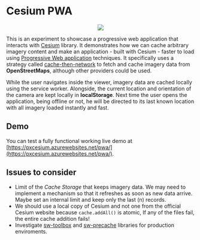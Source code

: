 # Cesium PWA

<p align="center"> 
<img src="https://cdn-images-1.medium.com/max/800/1*ChLp_eCOS1pb2EtV6kkbJg.png">
</p>

This is an experiment to showcase a progressive web application that interacts with [Cesium](http://cesiumjs.org/) library. It demonstrates how we can cache arbitrary imagery content and make an application - built with Cesium - faster to load using [Progressive Web application](https://developers.google.com/web/progressive-web-apps/) techniques. It specifically uses a strategy called [cache-then-network](https://developers.google.com/web/fundamentals/instant-and-offline/offline-cookbook/#cache-then-network) to fetch and cache imagery data from **OpenStreetMaps**, although other providers could be used.

While the user navigates inside the viewer, imagery data are cached locally using the service worker. Alongside, the current location and orientation of the camera are kept locally in **localStorage**. Next time the user opens the application, being offline or not, he will be directed to its last known location with all imagery loaded instantly and fast.

## Demo

You can test a fully functional working live demo at [https://pxcesium.azurewebsites.net/pwa/](https://pxcesium.azurewebsites.net/pwa/).

## Issues to consider

* Limit of the *Cache Storage* that keeps imagery data. We may need to implement a mechanism so that it refreshes as soon as new data arrive. Maybe set an internal
  limit and keep only the last (n) records.
* We should use a local copy of Cesium and not one from the official Cesium website because `cache.addAll()` is atomic, If any of the files fail, the entire cache addition fails!
* Investigate [sw-toolbox](https://github.com/GoogleChrome/sw-toolbox) and [sw-precache](https://github.com/GoogleChrome/sw-precache) libraries for production enviroments.